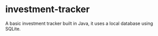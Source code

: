 # investment-tracker
A basic investment tracker built in Java, it uses a local database using SQLite.

